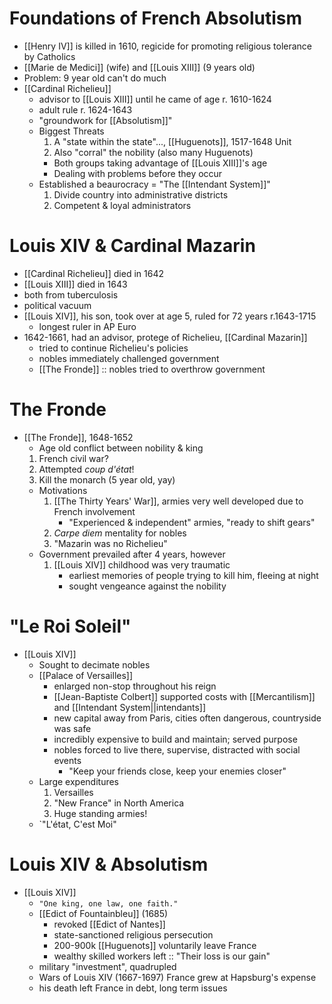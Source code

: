 # Foundations of French Absolutism
- [[Henry IV]] is killed in 1610, regicide for promoting religious tolerance by Catholics
- [[Marie de Medici]] (wife) and [[Louis XIII]] (9 years old)
- Problem: 9 year old can't do much
- [[Cardinal Richelieu]]
	- advisor to [[Louis XIII]] until he came of age r. 1610-1624
	- adult rule r. 1624-1643
	- "groundwork for [[Absolutism]]"
	- Biggest Threats
		1. A "state within the state"..., [[Huguenots]], 1517-1648 Unit
		2. Also "corral" the nobility (also many Huguenots)
		- Both groups taking advantage of [[Louis XIII]]'s age
		- Dealing with problems before they occur
	- Established a beaurocracy = "The [[Intendant System]]"
		1. Divide country into administrative districts
		2. Competent & loyal administrators
# Louis XIV & Cardinal Mazarin
- [[Cardinal Richelieu]] died in 1642
- [[Louis XIII]] died in 1643
- both from tuberculosis
- political vacuum
- [[Louis XIV]], his son, took over at age 5, ruled for 72 years r.1643-1715
	- longest ruler in AP Euro
- 1642-1661, had an advisor, protege of Richelieu, [[Cardinal Mazarin]]
	- tried to continue Richelieu's policies
	- nobles immediately challenged government
	- [[The Fronde]] :: nobles tried to overthrow government
# The Fronde
- [[The Fronde]], 1648-1652
	- Age old conflict between nobility & king
	1. French civil war?
	2. Attempted *coup d'état*!
	3. Kill the monarch (5 year old, yay)
	- Motivations
		1.  [[The Thirty Years' War]], armies very well developed due to French involvement
			- "Experienced & independent" armies, "ready to shift gears"
		2. *Carpe diem* mentality for nobles
		3. "Mazarin was no Richelieu"
	- Government prevailed after 4 years, however
		1. [[Louis XIV]] childhood was very traumatic
			- earliest memories of people trying to kill him, fleeing at night
			- sought vengeance against the nobility
# "Le Roi Soleil"
- [[Louis XIV]]
	- Sought to decimate nobles
	- [[Palace of Versailles]]
		- enlarged non-stop throughout his reign
		- [[Jean-Baptiste Colbert]] supported costs with [[Mercantilism]] and [[Intendant System||intendants]]
		- new capital away from Paris, cities often dangerous, countryside was safe
		- incredibly expensive to build and maintain; served purpose
		- nobles forced to live there, supervise, distracted with social events
			- "Keep your friends close, keep your enemies closer"
	- Large expenditures
		1. Versailles
		2. "New France" in North America
		3. Huge standing armies!
	- `"L'état, C'est Moi"
# Louis XIV & Absolutism
- [[Louis XIV]]
	- `"One king, one law, one faith."` 
	- [[Edict of Fountainbleu]] (1685)
		- revoked [[Edict of Nantes]]
		- state-sanctioned religious persecution
		- 200-900k [[Huguenots]] voluntarily leave France
		- wealthy skilled workers left :: "Their loss is our gain"
	- military "investment", quadrupled
	- Wars of Louis XIV (1667-1697) France grew at Hapsburg's expense
	- his death left France in debt, long term issues